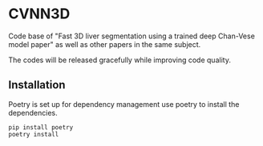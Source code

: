 # CVNN3D
Code base of "Fast 3D liver segmentation using a trained deep Chan-Vese model paper" as well as other papers in the same subject.

The codes will be released gracefully while improving code quality.

## Installation
Poetry is set up for dependency management use poetry to install the dependencies.
```commandline
pip install poetry
poetry install
```
